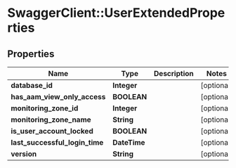 # SwaggerClient::UserExtendedProperties

## Properties
Name | Type | Description | Notes
------------ | ------------- | ------------- | -------------
**database_id** | **Integer** |  | [optional] 
**has_aam_view_only_access** | **BOOLEAN** |  | [optional] 
**monitoring_zone_id** | **Integer** |  | [optional] 
**monitoring_zone_name** | **String** |  | [optional] 
**is_user_account_locked** | **BOOLEAN** |  | [optional] 
**last_successful_login_time** | **DateTime** |  | [optional] 
**version** | **String** |  | [optional] 

